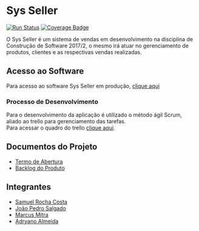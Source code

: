 # Sys Seller
[![Run Status](https://api.shippable.com/projects/59ac347a8a0298060000455a/badge?branch=master)](https://app.shippable.com/github/samuelrcosta/Sys-Seller)
[![Coverage Badge](https://api.shippable.com/projects/59ac347a8a0298060000455a/coverageBadge?branch=master)](https://app.shippable.com/github/samuelrcosta/Sys-Seller)

O Sys Seller é um sistema de vendas em desenvolvimento na disciplina de Construção de Software 2017/2, o mesmo irá atuar no gerenciamento de produtos, clientes e as respectivas vendas realizadas.

## Acesso ao Software
Para acesso ao software Sys Seller em produção, [clique aqui](https://smrc.000webhostapp.com/)

### Processo de Desenvolvimento
Para o desenvolvimento da aplicação é utilizado o método ágil Scrum, aliado ao trello para gerenciamento das tarefas.  
Para acessar o quadro do trello [clique aqui](https://trello.com/b/PHFJUiiI).

## Documentos do Projeto
* [Termo de Abertura](https://github.com/samuelrcosta/Sys-Seller/blob/master/Docs/Termo%20de%20Abertura.md)
* [Backlog do Produto](https://github.com/samuelrcosta/Sys-Seller/blob/master/Docs/Defini%C3%A7%C3%A3o%20dos%20Requisitos%20da%20aplica%C3%A7%C3%A3o%20Web.md)

## Integrantes
* [Samuel Rocha Costa](https://github.com/samuelrcosta)
* [João Pedro Salgado](https://github.com/)
* [Marcus Mitra](https://github.com/MitraTheAngrod)
* [Adryano Almeida](https://github.com/)
